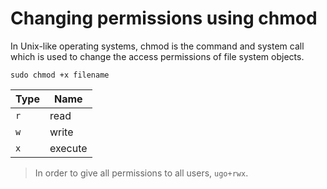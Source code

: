 # Changing permissions using chmod

In Unix-like operating systems, chmod is the command and system call which is used to change the access permissions of file system objects.

```sudo chmod +x filename```

| Type | Name |
| --- | --- |
| `r` | read |
| `w` | write |
| `x` | execute |

> In order to give all permissions to all users, ```ugo+rwx```.

